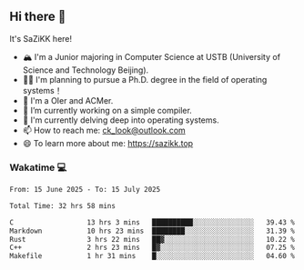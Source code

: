 ## Hi there 👋

It's SaZiKK here!

- 🏔️ I'm a Junior majoring in Computer Science  at USTB (University of Science and Technology Beijing).
- 🧑‍🎓 I'm planning to pursue a Ph.D. degree in the field of operating systems！
- 🚀 I'm a OIer and ACMer.
- 🔭 I’m currently working on a simple compiler.
- 🌱 I'm currently delving deep into operating systems.
- 📫 How to reach me: ck_look@outlook.com
- 😄 To learn more about me: https://sazikk.top

  
<!--
**SaZiKK/SaZiKK** is a ✨ _special_ ✨ repository because its `README.md` (this file) appears on your GitHub profile.

Here are some ideas to get you started:

- 🔭 I’m currently working on ...
- 🌱 I’m currently learning ...
- 👯 I’m looking to collaborate on ...
- 🤔 I’m looking for help with ...
- 💬 Ask me about ...
- 📫 How to reach me: ...
- 😄 Pronouns: ...
- ⚡ Fun fact: ...
-->

### Wakatime 💻

<!--START_SECTION:waka-->

```txt
From: 15 June 2025 - To: 15 July 2025

Total Time: 32 hrs 58 mins

C                  13 hrs 3 mins   ██████████░░░░░░░░░░░░░░░   39.43 %
Markdown           10 hrs 23 mins  ████████░░░░░░░░░░░░░░░░░   31.39 %
Rust               3 hrs 22 mins   ██▓░░░░░░░░░░░░░░░░░░░░░░   10.22 %
C++                2 hrs 23 mins   █▓░░░░░░░░░░░░░░░░░░░░░░░   07.25 %
Makefile           1 hr 31 mins    █░░░░░░░░░░░░░░░░░░░░░░░░   04.60 %
```

<!--END_SECTION:waka-->
